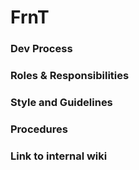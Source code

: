 # FrnT

### Dev Process

### Roles & Responsibilities

### Style and Guidelines

### Procedures

### Link to internal wiki
